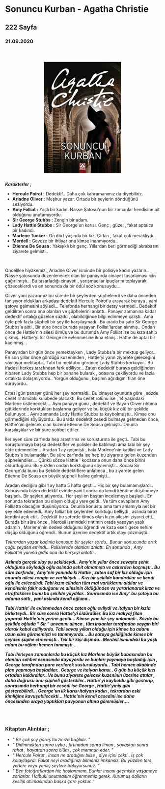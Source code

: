 


 
  
# Sonuncu Kurban - Agatha Christie
## 222 Sayfa
### 21.09.2020

<br>

  <p align="center" style="padding: 10px">
    <img alt="Sonuncu-Kurban" src="../images/17_sonuncu_kurban.jpg" width="250">
    <br>
    


***Karakterler ;***
- **Hercule Poirot :** Dedektif.. Daha çok kahramanımız da diyebiliriz.
- **Ariadne Oliver :** Meşhur yazar. Ortada bir şeylerin döndüğünü seziyordu.
- **Amy Folliat :** Yaşlı bir kadın. Nasse Şatosu'nun bir zamanlar kendisine ait olduğunu unutamıyordu.
- **Sir George Stubbs :** Zengin bir adam.
- **Lady Hattie Stubbs :** Sir George'un karısı. Genç , güzel , fakat aptalca bir kadındı.
- **Marlene Tucker :** On dört yaşında bir kız. Çirkin , fakat çok meraklıydı..
- **Merdell :** Geveze bir ihtiyar ona kimse inanmıyordu..
- **Etienne De Sousa :** Yakışıklı bir genç. Yıllardan beri görmediği akrabasını ziyarete gelmişti..

<br>

Öncelikle hiyakemiz , Ariadne Oliver isminde bir polisiye kadın  yazarın.. Nasse şatosunda düzenlenecek olan bir panayırda cinayet tasarlaması için çağırılmıştı... Bu tasarladığı cinayeti , yarışmacılar ipuçlarını toplayarak çözeceklerdi ve en sonunda da bir ödül söz konusuydu... <br>

Oliver yani yazarımız bu sürede bir şeylerden şüphelendi ve daha önceden tanışıyor oldukları arkadaşı dedektif  Hercule Poirot'u arayarak buraya , yani şatoya gelmesini söyledi... Telefonda herhangi bir detay vermedi.. Dedektif geldikten sonra ona olanları ve şüphelerini anlattı.. Panayır zamanına kadar dedektif ortalığı güzelce süzdü , olabildiğince bilgi edinmeye çalıştı.. Ama öyle pek fazla şüpheli bir şey ile karşılaşmadı.. Bu arada bu şato Sir George Stubbs'a aitti..  Bir süre önce burada yaşayan Folliat'lardan alınmış.. Ondan önce de Hattie'nin ailesi ölmüş ve bu durumda Amy Folliat ise 
 bu kıza sahip çıkmış.. Hattie'yi Sir George ile evlenmesine ikna etmiş.. Hattie de aptal bir kadınmış...

Panayırdan bir gün önce yemekteyken , Lady Stubbs'a bir mektup geliyor.. En son yıllar önce gördüğü kuzeninden , Hattie'yi yarın ziyarete geleceğini söylüyor mektupta.. Tabi bu mektubu görünce Lady Stubbs korkuyor.. Bu ifadesi herkes tarafından fark ediliyor... Zaten dedektif buraya geldiğinden itibaren Lady Stubbs hep bir bahane bularak , odasına çekiliyordu ve fazla ortalıkta dolaşmıyordu.. Yorgun olduğunu , başının ağrıdıgını filan öne sürüyordu..

Ertesi gün panayır günü her şey normaldi.. Bu cinayet oyununa göre , sözde ceset rıhtımdaki kulubede olacaktı. Bu ceset rolünü ise , 14 yaşındaki Marlene üstlenecekti... Aynı panayır günü , dedektif ve Bayan Oliver rıhtıma gittiklerinde korktukları başlarına geliyor ve bu küçük kız ölü bir  şekilde bulunuyor... Aynı zamanda Lady Hattie Stubbs'ta kaybolmuştu.. Kimse onu görmediğini söylüyordu..  Bu arada dedektif cesedi bulmaya gelmeden önce, Hattie'nin gelecek olan kuzeni Etienne De Sousa gelmişti.. Onunla karşılaştılar ve bir süre sohbet ettiler.

İlerleyen süre zarfında hep araştırma ve soruşturma ile geçti.. Tabi bu soruşturmaya başka dedektifler ve polisler de katılmıştı ama tabi bir şey elde edemediler... Aradan 1 ay geçmişti , hala Marlene'nin katilini ve Lady Stubbs'u bulamadılar. Bu süre zarfında ise hep bu ziyarete gelen kuzenden şüphelendiler.... Çünkü sözde Hattie ' kocasına onun daha önce birini öldürdüğünü. Bu yüzden ondan korktuğunu söylemişti... Kocası Sir George'da bunu bu Şekilde dedektiflere anlatınca , bu ziyarete gelen Etienne De Sousa en büyük şüpheli haline gelmişti... 

Aradan dediğim gibi 1 ay hatta 5 hafta geçti... Hiç bir şey bulamamışlardı.. Sonrasında bizim dedektif evinde yani Londra da kendi kendine düşünmeye başladı.. Bir şeyleri atlıyordu.. Her şeyi en baştan incelemeye başladı.. En sonunda tekrardan bu olayın olduğu yere geldi.. Ve tüm cevapların Amy Folliatta olacağını düşünüyordu. Onunla konustu ama tam anlamıyla net bir şey elde edemedi.. Amy folliat bir şeylerden korktuğu belliydi , aslında biraz kendini açık etti..  Dedektif bu seferde ölmüş olan kızın ailesini ziyaret etti... Burada bir süre önce , Merdell ismindeki rıhtımın orada yaşayan yaşlı adamın , Marlene'nin dedesi olduğunu öğrendi ve kaza eseri gece nehire düşüp öldüğünü öğrendi.. Bunun üzerine dedektif artık olayı çözmüştü..

*Tekrardan yazar kadınla konusup bir şeyler sordu.. Bunun sonucunda artık çoğu şeyden emindi... Polislerede olanları anlattı. En sonunda , Amy Folliat'ın yanına gidip ona da herşeyi anlattı..*

***Aslında gerçek olay şu şekildeydi.. Amy'nin yıllar önce savaşta şehit olduğunu söylediği oğlu aslında şehit olmamıştı ve askerden kaçmıştı.. Bu süre zarfında , Amy'nin yanında ki Hattie , zaten saf bir kız olduğu için onunda ailesi zengin ve varlıklıydı... Kızı bir şekilde kandırdılar ve kendi oğlu ile evlendirdi. Tabi kızın elinden tüm mal varlıklarını aldılar  ve kendisinin fakir olduğunu ve ailesinin öldüğünden vs yararlanarak kıza ve etraftakilere bunu bu şekilde yaydılar.. Sonrasında ise Amy' bu şatoyu bu adama sattı , yani aslında kendi oğluna..***

***Tabi Hattie' ile evlenmeden önce zaten oğlu evliydi ve italyan bir kızla birlikteydi.. Bir süre sonra Hattie'yi öldürdüler. Bu kız makyaj filan yaparak Hattie'nin yerine geçtii... Kimse yine bir şey anlamadı..
Sözde bu şekilde oğluda " Sir " unvanını alınca , tüm insanlar tarafından saygın biri olarak kabul ediliyordu. Tabi savaş  yılları olduğu için kimse bu adamı uzun süre görmemişti ve  tanımıyordu... Bu şatoya geldiğinde kimse  bir şeyden şüphe  etmemişti.. Tek bir kişi dışında.. Merdell ismindeki bu yaşlı adam bu oğlanı hemen tanımıştı...***

***Tabi ilerleyen zamanlarda bu küçük kız Marlene büyük babasından bu olanları sohbet esnasında duyuyordu ve bunları yaymaya başladığı için , George tarafından para verilerek susturuluyordu.. Tabi hemen akabinde plan yapmaya başladılar.. George ve italyan karısı.. O gün bu küçük kızı ortadan kaldırdılar.. Ve bunu ziyarete gelecek kuzeninin üzerine attılar , daha doğrusu onu şüpheli gösterdiler..  Hattie'yi kayboldu gibi gösterip, sonrasında herhangi bir cesedi ise George , Hattie'ymiş gibi gösterebilirdi... George'un ilk karısı italyan kadın , tekrardan eski kimliğine kavuşabilecekti... Hattie'nin kendi cesedini ise daha öncesinden oraya yaptıkları pavyonun altına gömmüşler....***

<br> <br>

### Kitaptan Alıntılar ;

- *" Bir çok şey görüş tarzınıza bağlıdır.* "
-  *" Didinmekten sonra uyku , fırtınadan sonra liman , savaştan sonra rahat , hayattan sonra ölüm , çok memnun eder. "*
-  *" Hercule Poirot , insan ne aradığını bilse , diye içini çekti.. İş çok kolaylaşırdı. Fakat neyi aradığınızı bilmeniz imkansız. Bu yüzden ters yerlere veya yanlış şeylere bakıyorsunuz. "*
-  *" Ben fotoğraflardan hiç hoşlanmam. Bunlar insanı geçmişte yaşamaya zorlarlar. Halbuki unutmasını öğrenmemiz gerek. Kurumuş dalların kesilip atılmasından başka çare yoktur.."*


